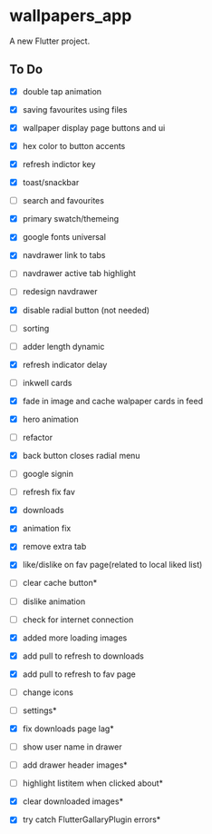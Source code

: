 # wallpapers_app

A new Flutter project.

## To Do

- [x] double tap animation
- [x] saving favourites using files
- [x] wallpaper display page buttons and ui
- [x] hex color to button accents
- [x] refresh indictor key
- [x] toast/snackbar
- [ ] search and favourites
- [x] primary swatch/themeing
- [x] google fonts universal
- [x] navdrawer link to tabs
- [ ] navdrawer active tab highlight
- [ ] redesign navdrawer
- [x] disable radial button (not needed)
- [ ] sorting
- [ ] adder length dynamic
- [x] refresh indicator delay
- [ ] inkwell cards
- [x] fade in image and cache walpaper cards in feed
- [x] hero animation
- [ ] refactor
- [x] back button closes radial menu
- [ ] google signin
- [ ] refresh fix fav
- [x] downloads
- [x] animation fix
- [x] remove extra tab
- [x] like/dislike on fav page(related to local liked list)
- [ ] clear cache button*
- [ ] dislike animation
- [ ] check for internet connection
- [x] added more loading images
- [x] add pull to refresh to downloads
- [x] add pull to refresh to fav page
- [ ] change icons
- [ ] settings*
- [x] fix downloads page lag*
- [ ] show user name in drawer
- [ ] add drawer header images*
- [ ] highlight listitem when clicked about*
- [x] clear downloaded images*
- [x] try catch FlutterGallaryPlugin errors*
 
